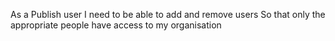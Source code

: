 As a Publish user
I need to be able to add and remove users
So that only the appropriate people have access to my organisation
